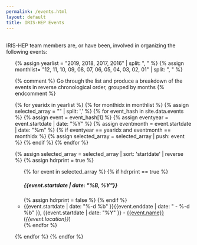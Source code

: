 ```yaml
---
permalink: /events.html
layout: default
title: IRIS-HEP Events
---
```


<br>
IRIS-HEP team members are, or have been, involved in organizing the following events:
<ul>
{% assign yearlist = "2019, 2018, 2017, 2016" | split: ", " %}
{% assign monthlist= "12, 11, 10, 09, 08, 07, 06, 05, 04, 03, 02, 01" | split: ", " %}

{% comment %}
Go through the list and produce a breakdown of the events in reverse 
chronological order, grouped by months
{% endcomment %}

{% for yearidx in yearlist %}
{% for monthidx in monthlist %}
{% assign selected_array = "" | split: ',' %}
{% for event_hash in site.data.events  %}
  {% assign event = event_hash[1] %}
  {% assign eventyear = event.startdate | date: "%Y" %}
  {% assign eventmonth = event.startdate | date: "%m" %}
  {% if eventyear == yearidx and eventmonth == monthidx %}
     {% assign selected_array = selected_array | push: event %}
  {% endif %}
{% endfor %}

{% assign selected_array = selected_array | sort: 'startdate' | reverse %}
{% assign hdrprint = true %}
<ul>
{% for event in selected_array %}
  {% if hdrprint == true %}
    <br><h5>{{event.startdate | date: "%B, %Y"}}</h5>
    {% assign hdrprint = false %}
  {% endif %}
  <li>{{event.startdate | date: "%-d %b" }}{{event.enddate | date: " - %-d %b" }}, {{event.startdate | date: "%Y" }} - <a href="{{event.meetingurl}}">{{event.name}}</a> (<i>{{event.location}}</i>)</li>
{% endfor %}
</ul>

{% endfor %}
{% endfor %}
<br>

